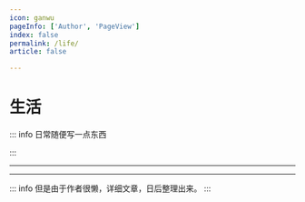 ```yaml
---
icon: ganwu
pageInfo: ['Author', 'PageView']
index: false
permalink: /life/
article: false

---
```


# 生活

::: info 日常随便写一点东西

:::

---

<Catalog base='/life/' />

---

::: info
但是由于作者很懒，详细文章，日后整理出来。
:::
